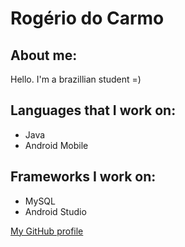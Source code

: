 # Rogério do Carmo

## About me:

Hello. I'm a brazillian student =)

## Languages that I work on:

- Java
- Android Mobile

## Frameworks I work on:

- MySQL
- Android Studio

[My GitHub profile](https://github.com/RogerioDoCarmo)

